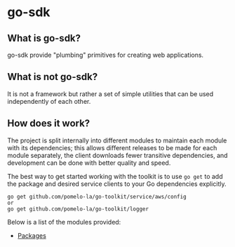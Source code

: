 # go-sdk

## What is go-sdk?

go-sdk provide "plumbing" primitives for creating web applications.

## What is not go-sdk?

It is not a framework but rather a set of simple utilities that 
can be used independently of each other.

## How does it work?
The project is split internally into different modules to maintain 
each module with its dependencies; this allows different releases 
to be made for each module separately, the client downloads 
fewer transitive dependencies, and development can be done 
with better quality and speed.

The best way to get started working with the toolkit is 
to use `go get` to add the package and desired service clients 
to your Go dependencies explicitly.


    go get github.com/pomelo-la/go-toolkit/service/aws/config
    or
    go get github.com/pomelo-la/go-toolkit/logger

Below is a list of the modules provided:

- [Packages](./packages.md)
